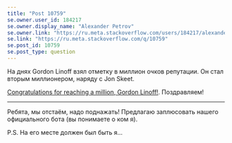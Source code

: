 ```yaml
---
title: "Post 10759"
se.owner.user_id: 184217
se.owner.display_name: "Alexander Petrov"
se.owner.link: "https://ru.meta.stackoverflow.com/users/184217/alexander-petrov"
se.link: "https://ru.meta.stackoverflow.com/q/10759"
se.post_id: 10759
se.post_type: question
---
```

<p>На днях Gordon Linoff взял отметку в миллион очков репутации. Он стал вторым миллионером, наряду с Jon Skeet.</p>
<p><a href="https://meta.stackoverflow.com/q/400506/5045688">Congratulations for reaching a million, Gordon Linoff!</a>. Поздравляем!</p>
<hr />
<p>Ребята, мы отстаём, надо поднажать! Предлагаю заплюсовать нашего официального бота (вы понимаете о ком я).</p>
<p>P.S. На его месте должен был быть я...</p>
